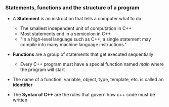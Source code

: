 ### Statements, functions and the structure of a program

- A **Statement** is an instruction that tells a computer what to do
    - The smallest independent unit of computation in C++
    - Most statements end in a semicolon in C++
    - "In a high-level language such as C++, a single statement may compile into many machine language instructions."

- **Functions** are a group of statements that get executed sequentially 
    - Every C++ program must have a special function named _main_ where the program will start

- The name of a function, variable, object, type, template, etc. is called an **identifier**

- The **Syntax of C++** are the rules that govern how c++ code must be written


    

